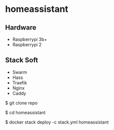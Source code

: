 # homeassistant

## Hardware 

* Raspberrypi 3b+ 
* Raspberrypi 2

## Stack Soft

* Swarm
* Hass
* Traefik
* Nginx
* Caddy

$ git clone repo

$ cd homeassistant

$ docker stack deploy -c stack.yml homeassistant
